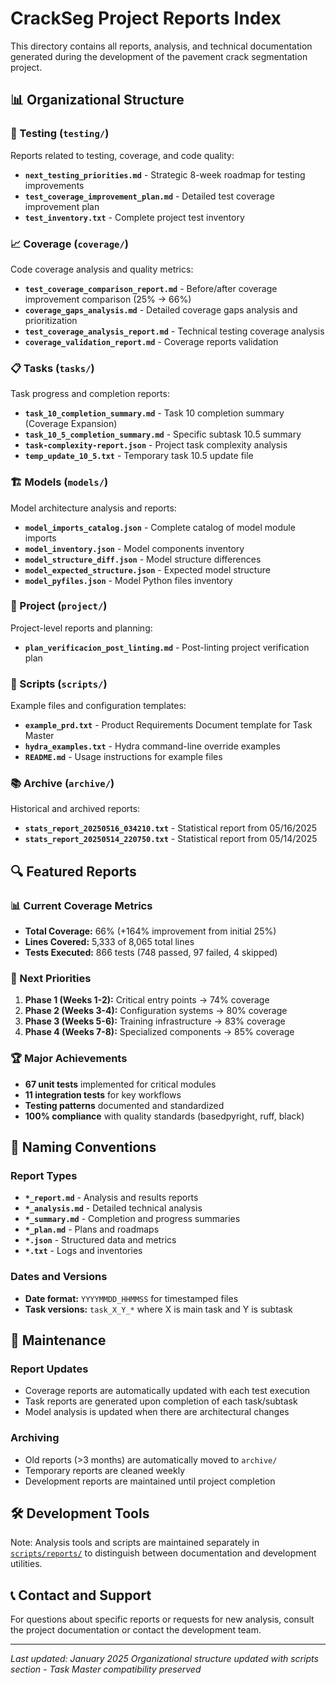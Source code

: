 # CrackSeg Project Reports Index

This directory contains all reports, analysis, and technical documentation generated during the
development of the pavement crack segmentation project.

## 📊 Organizational Structure

### 🧪 Testing (`testing/`)

Reports related to testing, coverage, and code quality:

- **`next_testing_priorities.md`** - Strategic 8-week roadmap for testing improvements
- **`test_coverage_improvement_plan.md`** - Detailed test coverage improvement plan
- **`test_inventory.txt`** - Complete project test inventory

### 📈 Coverage (`coverage/`)

Code coverage analysis and quality metrics:

- **`test_coverage_comparison_report.md`** - Before/after coverage improvement comparison (25% → 66%)
- **`coverage_gaps_analysis.md`** - Detailed coverage gaps analysis and prioritization
- **`test_coverage_analysis_report.md`** - Technical testing coverage analysis
- **`coverage_validation_report.md`** - Coverage reports validation

### 📋 Tasks (`tasks/`)

Task progress and completion reports:

- **`task_10_completion_summary.md`** - Task 10 completion summary (Coverage Expansion)
- **`task_10_5_completion_summary.md`** - Specific subtask 10.5 summary
- **`task-complexity-report.json`** - Project task complexity analysis
- **`temp_update_10_5.txt`** - Temporary task 10.5 update file

### 🏗️ Models (`models/`)

Model architecture analysis and reports:

- **`model_imports_catalog.json`** - Complete catalog of model module imports
- **`model_inventory.json`** - Model components inventory
- **`model_structure_diff.json`** - Model structure differences
- **`model_expected_structure.json`** - Expected model structure
- **`model_pyfiles.json`** - Model Python files inventory

### 🎯 Project (`project/`)

Project-level reports and planning:

- **`plan_verificacion_post_linting.md`** - Post-linting project verification plan

### 📜 Scripts (`scripts/`)

Example files and configuration templates:

- **`example_prd.txt`** - Product Requirements Document template for Task Master
- **`hydra_examples.txt`** - Hydra command-line override examples
- **`README.md`** - Usage instructions for example files

### 📚 Archive (`archive/`)

Historical and archived reports:

- **`stats_report_20250516_034210.txt`** - Statistical report from 05/16/2025
- **`stats_report_20250514_220750.txt`** - Statistical report from 05/14/2025

## 🔍 Featured Reports

### 📊 Current Coverage Metrics

- **Total Coverage:** 66% (+164% improvement from initial 25%)
- **Lines Covered:** 5,333 of 8,065 total lines
- **Tests Executed:** 866 tests (748 passed, 97 failed, 4 skipped)

### 🎯 Next Priorities

1. **Phase 1 (Weeks 1-2):** Critical entry points → 74% coverage
2. **Phase 2 (Weeks 3-4):** Configuration systems → 80% coverage
3. **Phase 3 (Weeks 5-6):** Training infrastructure → 83% coverage
4. **Phase 4 (Weeks 7-8):** Specialized components → 85% coverage

### 🏆 Major Achievements

- **67 unit tests** implemented for critical modules
- **11 integration tests** for key workflows
- **Testing patterns** documented and standardized
- **100% compliance** with quality standards (basedpyright, ruff, black)

## 📝 Naming Conventions

### Report Types

- **`*_report.md`** - Analysis and results reports
- **`*_analysis.md`** - Detailed technical analysis
- **`*_summary.md`** - Completion and progress summaries
- **`*_plan.md`** - Plans and roadmaps
- **`*.json`** - Structured data and metrics
- **`*.txt`** - Logs and inventories

### Dates and Versions

- **Date format:** `YYYYMMDD_HHMMSS` for timestamped files
- **Task versions:** `task_X_Y_*` where X is main task and Y is subtask

## 🔄 Maintenance

### Report Updates

- Coverage reports are automatically updated with each test execution
- Task reports are generated upon completion of each task/subtask
- Model analysis is updated when there are architectural changes

### Archiving

- Old reports (>3 months) are automatically moved to `archive/`
- Temporary reports are cleaned weekly
- Development reports are maintained until project completion

## 🛠️ Development Tools

Note: Analysis tools and scripts are maintained separately in
[`scripts/reports/`](../../scripts/reports/) to distinguish between documentation and development utilities.

## 📞 Contact and Support

For questions about specific reports or requests for new analysis, consult the project documentation
or contact the development team.

---

*Last updated: January 2025*
*Organizational structure updated with scripts section - Task Master compatibility preserved*

